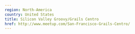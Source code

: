 ```yaml
---
region: North-America
country: United States
title: Silicon Valley Groovy/Grails Centro
href: http://www.meetup.com/San-Francisco-Grails-Centro/
---
```

